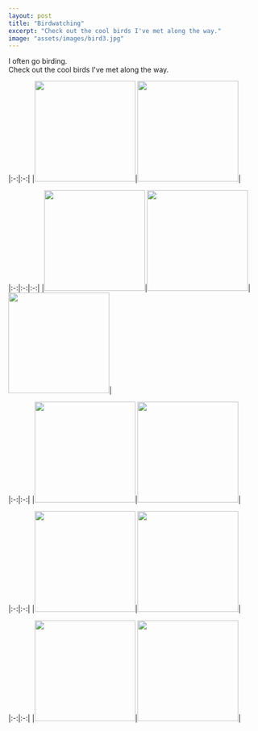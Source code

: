 ```yaml
---
layout: post
title: "Birdwatching"
excerpt: "Check out the cool birds I've met along the way."
image: "assets/images/bird3.jpg"
---
```


I often go birding.\
Check out the cool birds I've met along the way.

|:-:|:-:|
|<img src="../../../assets/images/bird.jpg" height=200px>|<img src="../../../assets/images/bird2.jpg" height=200px>|

|:-:|:-:|:-:|
|<img src="../../../assets/images/bird3.jpg" height=200px>|<img src="../../../assets/images/bird7.jpg" height=200px>|<img src="../../../assets/images/bird4.jpg" height=200px>|

|:-:|:-:|
|<img src="../../../assets/images/bird8.jpg" height=200px>|<img src="../../../assets/images/bird9.jpg" height=200px>|



|:-:|:-:|
|<img src="{{ '/assets/images/bird5.jpg' | relative_url }}" height="200px">|<img src="{{ '/assets/images/bird6.jpg' | relative_url }}" height="200px">|

|:-:|:-:|
|<img src="../../../assets/images/bird5.jpg" height=200px>|<img src="../../../assets/images/bird6.jpg" height=200px>|
